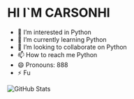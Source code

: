 # HI I`M CARSONHI

- 👀 I’m interested in Python
- 🌱 I’m currently learning Python
- 💞️ I’m looking to collaborate on Python
- 📫 How to reach me Python
- 😄 Pronouns: 888
- ⚡ Fu

![GitHub Stats](https://github-readme-stats.vercel.app/api?username=CarsonHI&show_icons=true)

<!---
CarsonHI/CarsonHI is a ✨ special ✨ repository because its `README.md` (this file) appears on your GitHub profile.
You can click the Preview link to take a look at your changes.
--->
